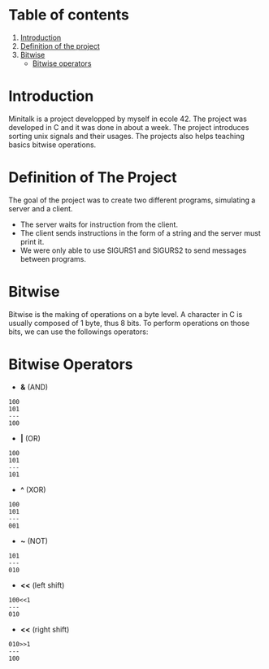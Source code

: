 # Table of contents
1. [Introduction](#introduction)
2. [Definition of the project](#definition)
3. [Bitwise](#bitwise)
	- [Bitwise operators](#operators)

# Introduction <a name="introduction"></a>
Minitalk is a project developped by myself in ecole 42. The project was developed in C and it was done in about a week. The project introduces sorting unix signals and their usages. The projects also helps teaching basics bitwise operations.

# Definition of The Project <a name="definition"></a>
The goal of the project was to create two different programs, simulating a server and a client.
- The server waits for instruction from the client.
- The client sends instructions in the form of a string and the server must print it.
- We were only able to use SIGURS1 and SIGURS2 to send messages between programs.

# Bitwise <a name="bitwise"></a>
Bitwise is the making of operations on a byte level.
A character in C is usually composed of 1 byte, thus 8 bits.
To perform operations on those bits, we can use the followings operators:

# Bitwise Operators <a name="operators"></a>
- **&** (AND)
```shell
100
101
---
100
```
- **|** (OR)
```shell
100
101
---
101
```

- **^** (XOR)
```shell
100
101
---
001
```

- **~** (NOT)
```shell
101
---
010
```

- **<<** (left shift)
```shell
100<<1
---
010
```

- **<<** (right shift)
```shell
010>>1
---
100
```